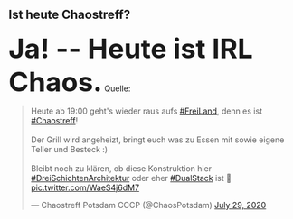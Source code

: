 ## Ist heute Chaostreff?

<div style="margin: 0 auto;">
  <b style="font-size: xxx-large;">Ja! -- Heute ist IRL Chaos.</b>
  Quelle:
<blockquote class="twitter-tweet"><p lang="de" dir="ltr">Heute ab 19:00 geht&#39;s wieder raus aufs <a href="https://twitter.com/hashtag/FreiLand?src=hash&amp;ref_src=twsrc%5Etfw">#FreiLand</a>, denn es ist <a href="https://twitter.com/hashtag/Chaostreff?src=hash&amp;ref_src=twsrc%5Etfw">#Chaostreff</a>!<br><br>Der Grill wird angeheizt, bringt euch was zu Essen mit sowie eigene Teller und Besteck :)<br><br>Bleibt noch zu klären, ob diese Konstruktion hier <a href="https://twitter.com/hashtag/DreiSchichtenArchitektur?src=hash&amp;ref_src=twsrc%5Etfw">#DreiSchichtenArchitektur</a> oder eher <a href="https://twitter.com/hashtag/DualStack?src=hash&amp;ref_src=twsrc%5Etfw">#DualStack</a> ist 🤔 <a href="https://t.co/WaeS4j6dM7">pic.twitter.com/WaeS4j6dM7</a></p>&mdash; Chaostreff Potsdam CCCP (@ChaosPotsdam) <a href="https://twitter.com/ChaosPotsdam/status/1288406411836350469?ref_src=twsrc%5Etfw">July 29, 2020</a></blockquote> <script async src="https://platform.twitter.com/widgets.js" charset="utf-8"></script> 
</div>
